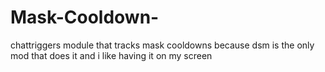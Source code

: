 # Mask-Cooldown-

chattriggers module that tracks mask cooldowns because dsm is the only mod that does it and i like having it on my screen
